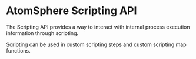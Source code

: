 # AtomSphere Scripting API

<head>
  <meta name="guidename" content="Integration"/>
  <meta name="context" content="GUID-527825be-8e93-4f71-abb6-b1520e8e8ba7"/>
</head>


The Scripting API provides a way to interact with internal process execution information through scripting.

Scripting can be used in custom scripting steps and custom scripting map functions.